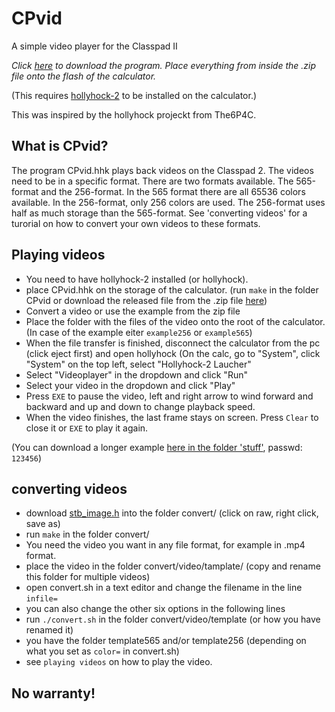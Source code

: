 # CPvid
A simple video player for the Classpad II 

_Click [here](https://github.com/SnailMath/CPvid/releases) to download the program. Place everything from inside the .zip file onto the flash of the calculator._


(This requires [hollyhock-2](https://github.com/SnailMath/hollyhock-2) to be installed on the calculator.)

This was inspired by the hollyhock projeckt from The6P4C.

## What is CPvid?
The program CPvid.hhk plays back videos on the Classpad 2. The videos need to be in a specific format.
There are two formats available. The 565-format and the 256-format. In the 565 format there are all 65536 colors available. In the 256-format, only 256 colors are used. The 256-format uses half as much storage than the 565-format.
See 'converting videos' for a turorial on how to convert your own videos to these formats.

## Playing videos
- You need to have hollyhock-2 installed (or hollyhock).
- place CPvid.hhk on the storage of the calculator. (run `make` in the folder CPvid or download the released file from the .zip file [here](https://github.com/SnailMath/CPvid/releases))
- Convert a video or use the example from the zip file
- Place the folder with the files of the video onto the root of the calculator. (In case of the example eiter `example256` or `example565`)
- When the file transfer is finished, disconnect the calculator from the pc (click eject first) and open hollyhock 
(On the calc, go to "System", click "System" on the top left, select "Hollyhock-2 Laucher"
- Select "Videoplayer" in the dropdown and click "Run"
- Select your video in the dropdown and click "Play"
- Press `EXE` to pause the video, left and right arrow to wind forward and backward and up and down to change playback speed.
- When the video finishes, the last frame stays on screen. Press `Clear` to close it or `EXE` to play it again.

(You can download a longer example [here in the folder 'stuff'](https://drive.google.com/drive/u/0/folders/1T42uvVZ3Ps-bAghsFQeWIDF85kpocLed), passwd: `123456`)

## converting videos
- download [stb_image.h](https://github.com/nothings/stb/blob/master/stb_image.h) into the folder convert/ (click on raw, right click, save as)
- run `make` in the folder convert/ 
- You need the video you want in any file format, for example in .mp4 format.
- place the video in the folder convert/video/tamplate/ (copy and rename this folder for multiple videos)
- open convert.sh in a text editor and change the filename in the line `infile=`
- you can also change the other six options in the following lines
- run `./convert.sh` in the folder convert/video/template (or how you have renamed it)
- you have the folder template565 and/or template256 (depending on what you set as `color=` in convert.sh) 
- see `playing videos` on how to play the video.

## No warranty!
